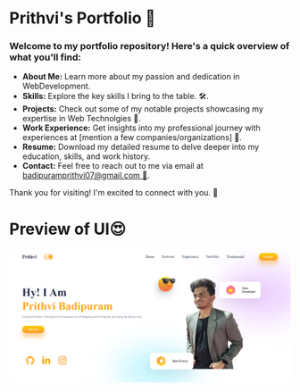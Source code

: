  <h1>Prithvi's Portfolio 🚀</h1>
<h3>Welcome to my portfolio repository! Here's a quick overview of what you'll find:</h3>
 <ul>
        <li><strong>About Me:</strong> Learn more about my passion and dedication in WebDevelopment.</li>
        <li><strong>Skills:</strong> Explore the key skills I bring to the table. 🛠️.</li>
        <li><strong>Projects:</strong> Check out some of my notable projects showcasing my expertise in Web Technolgies 🚧.</li>
        <li><strong>Work Experience:</strong> Get insights into my professional journey with experiences at [mention a few companies/organizations] 🏢.</li>
        <li><strong>Resume:</strong> Download my detailed resume to delve deeper into my education, skills, and work history.</li>
   <li><strong>Contact:</strong> Feel free to reach out to me via email at <a href="mailto:badipuramprithvi07@gmail.com">badipuramprithvi07@gmail.com 📧</a>.</li>
    </ul>

 <p>Thank you for visiting! I'm excited to connect with you. 🤝</p>
 

 <h1>Preview of UI😍</h1>
<img src="preview1.png" >

